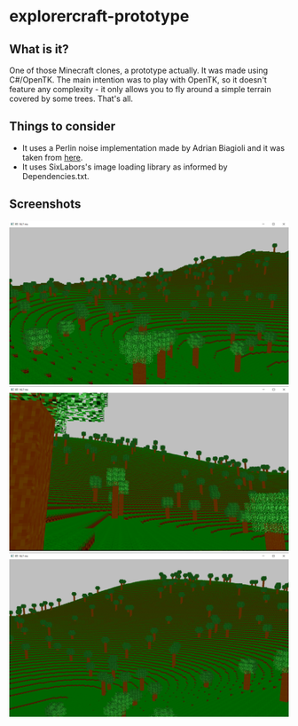 # explorercraft-prototype
## What is it?
One of those Minecraft clones, a prototype actually. It was made using C#/OpenTK. 
The main intention was to play with OpenTK, so it doesn't feature any complexity -
it only allows you to fly around a simple terrain covered by some trees. That's all.

## Things to consider
- It uses a Perlin noise implementation made by Adrian Biagioli and it was taken from [here](https://gist.github.com/Flafla2/1a0b9ebef678bbce3215#file-perlin-cs).
- It uses SixLabors's image loading library as informed by Dependencies.txt.

## Screenshots
![screenshot-1](https://github.com/adfcf/explorercraft-prototype/blob/main/Screenshots/ec-1.png)
![screenshot-1](https://github.com/adfcf/explorercraft-prototype/blob/main/Screenshots/ec-2.png)
![screenshot-1](https://github.com/adfcf/explorercraft-prototype/blob/main/Screenshots/ec-3.png)




